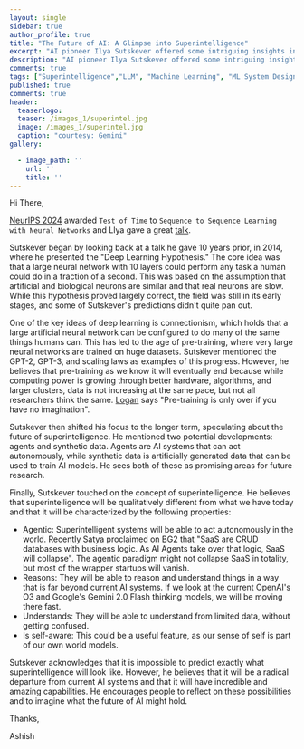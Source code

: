 ```yaml
---
layout: single
sidebar: true
author_profile: true
title: "The Future of AI: A Glimpse into Superintelligence"
excerpt: "AI pioneer Ilya Sutskever offered some intriguing insights into the future of AI and the potential for superintelligence."
description: "AI pioneer Ilya Sutskever offered some intriguing insights into the future of AI and the potential for superintelligence."
comments: true
tags: ["Superintelligence","LLM", "Machine Learning", "ML System Design"]
published: true
comments: true
header:
  teaserlogo:
  teaser: /images_1/superintel.jpg
  image: /images_1/superintel.jpg
  caption: "courtesy: Gemini"
gallery:

  - image_path: ''
    url: ''
    title: ''
---
```


Hi There,

[NeurIPS 2024](https://blog.neurips.cc/2024/11/27/announcing-the-neurips-2024-test-of-time-paper-awards/) awarded `Test of Time` to `Sequence to Sequence Learning with Neural Networks` and Llya gave a great [talk](https://x.com/vincentweisser/status/1867719020444889118).

Sutskever began by looking back at a talk he gave 10 years prior, in 2014, where he presented the "Deep Learning Hypothesis." The core idea was that a large neural network with 10 layers could perform any task a human could do in a fraction of a second. This was based on the assumption that artificial and biological neurons are similar and that real neurons are slow. While this hypothesis proved largely correct, the field was still in its early stages, and some of Sutskever's predictions didn't quite pan out.

One of the key ideas of deep learning is connectionism, which holds that a large artificial neural network can be configured to do many of the same things humans can. This has led to the age of pre-training, where very large neural networks are trained on huge datasets. Sutskever mentioned the GPT-2, GPT-3, and scaling laws as examples of this progress. However, he believes that pre-training as we know it will eventually end because while computing power is growing through better hardware, algorithms, and larger clusters, data is not increasing at the same pace, but not all researchers think the same. [Logan](https://x.com/OfficialLoganK) says "Pre-training is only over if you have no imagination".

Sutskever then shifted his focus to the longer term, speculating about the future of superintelligence. He mentioned two potential developments: agents and synthetic data. Agents are AI systems that can act autonomously, while synthetic data is artificially generated data that can be used to train AI models. He sees both of these as promising areas for future research.

Finally, Sutskever touched on the concept of superintelligence. He believes that superintelligence will be qualitatively different from what we have today and that it will be characterized by the following properties:

* Agentic: Superintelligent systems will be able to act autonomously in the world. Recently Satya proclaimed on [BG2](https://www.youtube.com/watch?v=9NtsnzRFJ_o&ab_channel=Bg2Pod) that "SaaS are CRUD databases with business logic. As AI Agents take over that logic, SaaS will collapse". The agentic paradigm might not collapse SaaS in totality, but most of the wrapper startups will vanish.
* Reasons: They will be able to reason and understand things in a way that is far beyond current AI systems. If we look at the current OpenAI's O3 and Google's Gemini 2.0 Flash thinking models, we will be moving there fast.
* Understands: They will be able to understand from limited data, without getting confused.
* Is self-aware: This could be a useful feature, as our sense of self is part of our own world models.

Sutskever acknowledges that it is impossible to predict exactly what superintelligence will look like. However, he believes that it will be a radical departure from current AI systems and that it will have incredible and amazing capabilities. He encourages people to reflect on these possibilities and to imagine what the future of AI might hold.

Thanks,

Ashish
